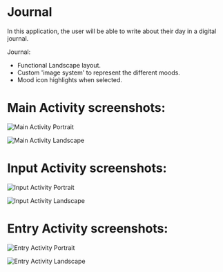 # Journal

In this application, the user will be able to write about their day in a digital journal.

Journal:
+ Functional Landscape layout.
+ Custom 'image system' to represent the different moods.
+ Mood icon highlights when selected.


# Main Activity screenshots: 

![Main Activity Portrait](/docs/portrait1.jpeg "Main Activity Portrait")

![Main Activity Landscape](/docs/landscape1.jpeg "Main Activity Landscape")

# Input Activity screenshots: 

![Input Activity Portrait](/docs/portrait2.jpeg "Input Activity Portrait")

![Input Activity Landscape](/docs/landscape2.jpeg "Input Activity Landscape")


# Entry Activity screenshots: 

![Entry Activity Portrait](/docs/portrait3.jpeg "Entry Activity Portrait")

![Entry Activity Landscape](/docs/landscape3.jpeg "Entry Activity Landscape")
